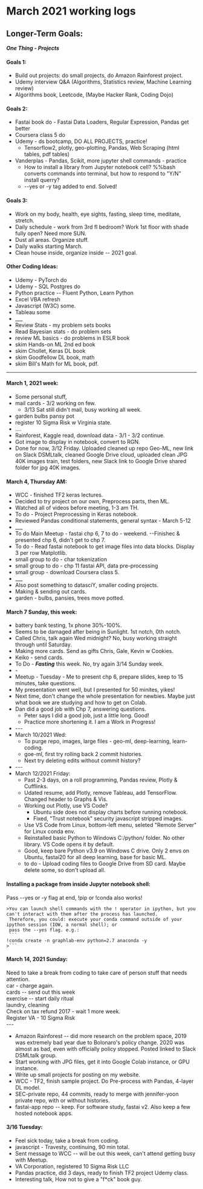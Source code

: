 # March 2021 working logs  

## Longer-Term Goals: 

***One Thing - Projects***  

#### Goals 1:  
  * Build out projects: do small projects, do Amazon Rainforest project.  
  * Udemy interview Q&A (Algorithms, Statistics review, Machine Learning review)  
  * Algorithms book, Leetcode, (Maybe Hacker Rank, Coding Dojo)  

#### Goals 2:  
  * Fastai book do - Fastai Data Loaders, Regular Expression, Pandas get better     
  * Coursera class 5 do
  * Udemy - ds bootcamp, DO ALL PROJECTS, practice!   
    - Tensorflow2, plotly, geo-plotting, Pandas, Web Scraping (html tables, pdf tables)    
  * Vanderplas - Pandas, Scikit, more jupyter shell commands - practice  
    - How to install a library from Jupyter notebook cell? %%bash converts commands into terminal, but how to respond to "Y/N" install querry?  
    - --yes or -y tag added to end. Solved!  
 
#### Goals 3:   
  * Work on my body, health, eye sights, fasting, sleep time, meditate, stretch.  
  * Daily schedule - work from 3rd fl bedroom? Work 1st floor with shade fully open? Need more SUN.   
  * Dust all areas. Organize stuff.  
  * Daily walks starting March.  
  * Clean house inside, organize inside -- 2021 goal.  
 
#### Other Coding Ideas:  
  * Udemy - PyTorch do 
  * Udemy - SQL Postgres do  
  * Python practice -- Fluent Python, Learn Python  
  * Excel VBA refresh
  * Javascript (W3C) some.  
  * Tableau some
  * \_\_\_   
  * Review Stats - my problem sets books  
  * Read Bayesian stats - do problem sets  
  * review ML basics - do problems in ESLR book  
  * skim Hands-on ML 2nd ed book  
  * skim Chollet, Keras DL book  
  * skim Goodfellow DL book, math  
  * skim Bill's Math for ML book, pdf.  
  
----   

#### March 1, 2021 week:  
 * Some personal stuff, 
 * mail cards - 3/2 working on few. 
    - 3/13 Sat still didn't mail, busy working all week.    
 * garden bulbs pansy pot
 * register 10 Sigma Risk w Virginia state.  
 * .... 
 * Rainforest, Kaggle read, download data - 3/1 - 3/2 continue. 
 * Got image to display in notebook, convert to RGN.  
 * Done for now, 3/12 Friday. Uploaded cleaned up repo Geo-ML, new link on Slack DSMLtalk, cleaned Google Drive cloud, uploaded clean JPG 40K images train, test folders, new Slack link to Google Drive shared folder for jpg 40K images.  

#### March 4, Thursday AM:  
 * WCC - finished TF2 keras lectures.  
 * Decided to try project on our own, Preprocess parts, then ML.  
 * Watched all of videos before meeting, 1-3 am TH.  
 * To do - Project Preprocessing in Keras notebook. 
 * Reviewed Pandas conditional statements, general syntax - March 5-12
 * \_\_\_  
 * To do Main Meetup - fastai chp 6, 7 to do - weekend. --Finishec & presented chp 6, didn't get to chp 7.   
 * To do - Read fastai notebook to get image files into data blocks.  Display 3 per row Matplotlib.
 * small group to do - char tokenization 
 * small group to do - chp 11 fastai API, data pre-processing
 * small group - download Coursera class 5.  
 * \_\_\_  
 * Also post something to datasciY, smaller coding projects.  
 * Making & sending out cards. 
 * garden - bulbs, pansies, trees move potted.  

#### March 7 Sunday, this week:  
 * battery bank testing, 1x phone 30%-100%.  
 * Seems to be damaged after being in Sunlight.  1st notch, 0th notch.  
 * Called Chris, talk again Wed midnight?  No, busy working straight through until Saturday. 
 * Making more cards.  Send as gifts Chris, Gale, Kevin w Cookies.  
 * Keiko - send cards.  
 * To Do - ***Fasting*** this week. No, try again 3/14 Sunday week.   
 * \-   
 * Meetup - Tuesday - Me to present chp 6, prepare slides, keep to 15 minutes, take questions.   
 * My presentation went well, but I presented for 50 minites, yikes!  
 * Next time, don't change the whole presentation for newbies. Maybe just what book we are studying and how to get on Colab.  
 * Dan did a good job with Chp 7, answering questions.  
   - Peter says I did a good job, just a little long.  Good!  
   - Practice more shortening it. I am a Work in Progress!    
 * \-\-\-    
 * March 10/2021 Wed:  
   - To purge repo, images, large files - geo-ml, deep-learning, learn-coding. 
   - goe-ml, first try rolling back 2 commit histories.  
   - Next try deleting edits without commit history?  
  * -\-\-  
  * March 12/2021 Friday:  
    - Past 2-3 days, on a roll programming, Pandas review, Plotly & Cufflinks. 
    - Udated resume, add Plotly, remove Tableau, add TensorFlow.  Changed header to Graphs & Vis.  
    - Working out Plotly, use VS Code?  
      - Ubuntu side does not display charts before running notebook.  
      - Fixed, "Trust notebook" security javascript stripped images.  
    - Use VS Code from Linux, bottom-left menu, seleted "Remote Server" for Linux conda env.  
    - Reinstalled basic Python to Windows C:/python/ folder.  No other library.  VS Code opens it by default.  
    - Good, keep bare Python v3.9 on Windows C drive. Only 2 envs on Ubuntu, fastai20 for all deep learning, base for basic ML.  
    - to do - Upload coding files to Google Drive from SD card.  Maybe delete some, so don't upload all.  

#### Installing a package from inside Jupyter notebook shell:  
Pass --yes or -y flag at end, !pip or !conda also works!  

    >You can launch shell commands with the ! operator in ipython, but you can't interact with them after the process has launched. 
     Therefore, you could: execute your conda command outside of your ipython session (IOW, a normal shell); or  
     pass the --yes flag. e.g.: 
     ``` 
    !conda create -n graphlab-env python=2.7 anaconda -y
    >```

#### March 14, 2021 Sunday:  

Need to take a break from coding to take care of person stuff that needs attention.  
car - charge again.  
cards -- send out this week  
exercise -- start daily ritual  
laundry, cleaning  
Check on tax refund 2017 - wait 1 more week.  
Register VA - 10 Sigma Risk  
\-\-\-  

 * Amazon Rainforest -- did more research on the problem space, 2019 was extremely bad year due to Bolonaro's policy change. 2020 was almost as bad, even with officially policy stopped. Posted linked to Slack DSMLtalk group.  
 * Start working with JPG files, get it into Google Colab instance, or GPU instance.  
 * Write up small projects for posting on my website.  
 * WCC - TF2, finish sample project.  Do Pre-process with Pandas, 4-layer DL model.  
 * SEC-private repo, 44 commits, ready to merge with jennifer-yoon private repo, with or without histories.  
 * fastai-app repo -- keep.  For software study, fastai v2.  Also keep a few hosted notebook apps.  

#### 3/16 Tuesday:  
 * Feel sick today, take a break from coding.  
 * javascript - Travesty, continuing, 90 min total.  
 * Sent message to WCC -- will be out this week, can't attend getting busy with Meetup.   
 * VA Corporation, registered 10 Sigma Risk LLC
 * Pandas practice, did 3 days, ready to finish TF2 project Udemy class.  
 * Interesting talk, How not to give a "f*ck" book guy.  
